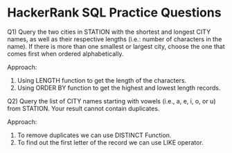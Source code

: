 # HackerRank SQL Practice Questions

Q1) Query the two cities in STATION with the shortest and longest CITY names, as well as their respective lengths (i.e.: number of characters in the name). If there is more than one smallest or largest city, choose the one that comes first when ordered alphabetically.

Approach:
1. Using LENGTH function to get the length of the characters.
2. Using ORDER BY function to get the highest and lowest length records.

Q2) Query the list of CITY names starting with vowels (i.e., a, e, i, o, or u) from STATION. Your result cannot contain duplicates.

Approach:
1. To remove duplicates we can use DISTINCT Function.
2. To find out the first letter of the record we can use LIKE operator.
